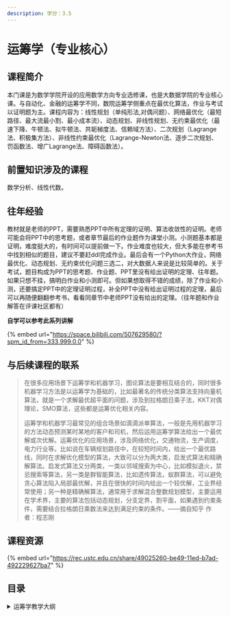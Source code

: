 ```yaml
---
description: 学分：3.5
---
```


# 运筹学（专业核心）

## 课程简介

本门课是为数学学院开设的应用数学方向专业选修课，也是大数据学院的专业核心课。与自动化、金融的运筹学不同，数院运筹学侧重点在最优化算法，作业与考试以证明题为主。课程内容为：线性规划（单纯形法,对偶问题）、网络最优化（最短路径、最大流最小割、最小成本流）、动态规划、非线性规划、无约束最优化（最速下降、牛顿法、拟牛顿法、共轭梯度法、信赖域方法）、二次规划（Lagrange法、积极集方法）、非线性约束最优化（Lagrange-Newton法、逐步二次规划、罚函数法、增广Lagrange法、障碍函数法）。

## 前置知识涉及的课程

数学分析、线性代数。

## 往年经验

教材就是老师的PPT，需要熟悉PPT中所有定理的证明、算法收敛性的证明。老师可能会将PPT中的思考题，或者章节最后的作业题作为课堂小测。小测题基本都是证明，难度挺大的，有时间可以提前做一下。作业难度也较大，但大多能在参考书中找到相似的题目，建议不要赶ddl完成作业。最后会有一个Python大作业，网络最优化、动态规划、无约束优化问题三选二，对大数据人来说是比较简单的。关于考试，题目构成为PPT的思考题、作业题、PPT里没有给出证明的定理、往年题。如果只想不挂，搞明白作业和小测即可。但如果想取得不错的成绩，除了作业和小测，还要搞定PPT中的定理证明过程，补全PPT中没有给出证明过程的定理，最后可以再随便翻翻参考书，看看同章节中老师PPT没有给出的定理。（往年题和作业解答在评课社区都有）

**自学可以参考此系列讲解**

{% embed url="https://space.bilibili.com/507629580/?spm_id_from=333.999.0.0" %}

## 与后续课程的联系

> 在很多应用场景下运筹学和机器学习，图论算法是要相互结合的，同时很多机器学习方法是以运筹学为基础的，比如最著名的传统分类算法支持向量机算法，就是一个求解最优超平面的问题，涉及到拉格朗日乘子法，KKT对偶理论，SMO算法，这些都是运筹优化相关内容。
>
> 运筹学和机器学习最常见的组合场景如滴滴派单算法，一般是先用机器学习的方法动态预测某时某地的客户和司机，然后运用运筹学算法给出一个最优解或次优解。运筹优化的应用场景，涉及网络优化，交通物流，生产调度，电力行业等。比如说在车辆规划路径中，在较短时间内，给出一个最优路线，同时在求解优化模型的算法，大致可以分为两大类，启发式算法和精确解算法。启发式算法又分两类，一类以邻域搜索为中心，比如模拟退火，禁忌搜索等算法，另一类是群智能算法，比如遗传算法，蚁群算法，可以避免贪心算法陷入局部最优解，并且在很快的时间内给出一个较优解，工业界经常使用；另一种是精确解算法，通常用于求解混合整数规划模型，主要运用在学术界，主要的算法包括动态规划，分支定界，割平面，如果遇到约束条件，需要结合拉格朗日乘数法来达到满足约束的条件。——摘自知乎 作者：程志刚

## 课程资源

{% embed url="https://rec.ustc.edu.cn/share/49025260-be49-11ed-b7ad-492229627ba7" %}

## 目录

<details>

<summary>运筹学教学大纲</summary>

线性规划

网络最优化

动态规划

非线性规划基础理论

无约束最优化

二次规划

非线性约束最优化





</details>

